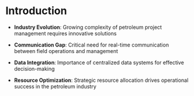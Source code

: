 # Introduction

- **Industry Evolution**: Growing complexity of petroleum project management requires innovative solutions

- **Communication Gap**: Critical need for real-time communication between field operations and management

- **Data Integration**: Importance of centralized data systems for effective decision-making

- **Resource Optimization**: Strategic resource allocation drives operational success in the petroleum industry 